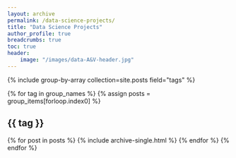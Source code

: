 ```yaml
---
layout: archive
permalink: /data-science-projects/
title: "Data Science Projects"
author_profile: true
breadcrumbs: true
toc: true
header:
    image: "/images/data-A&V-header.jpg"
---
```


{% include group-by-array collection=site.posts field="tags" %}

{% for tag in group_names %}
  {% assign posts = group_items[forloop.index0] %}
  <h2 id="{{ tag | slugify }}" class="archive__subtitle">{{ tag }}</h2>
  {% for post in posts %}
    {% include archive-single.html %}
  {% endfor %}
{% endfor %}